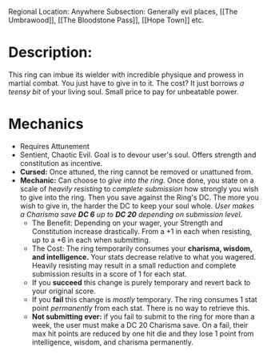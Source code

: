 Regional Location: Anywhere
Subsection: Generally evil places, [[The Umbrawood]], [[The Bloodstone Pass]], [[Hope Town]] etc. 
# Description:
This ring can imbue its wielder with incredible physique and prowess in martial combat. You just have to give in to it. The cost? It just borrows *a teensy bit* of your living soul. Small price to pay for unbeatable power.  
# Mechanics
- Requires Attunement
- Sentient, Chaotic Evil. Goal is to devour user's soul. Offers strength and constitution as incentive. 
- **Cursed:** Once attuned, the ring cannot be removed or unattuned from.
- **Mechanic:** Can choose to *give into the ring.* Once done, you state on a scale of *heavily resisting* to *complete submission* how strongly you wish to give into the ring. Then you save against the Ring's DC. The more you wish to give in, the harder the DC to keep your soul whole. *User makes a Charisma save **DC 6** up to **DC 20** depending on submission level*. 
	- The Benefit: Depending on your wager, your Strength and Constitution increase drastically. From a +1 in each when resisting, up to a +6 in each when submitting. 
	- The Cost: The ring temporarily consumes your **charisma, wisdom, and intelligence.** Your stats decrease relative to what you wagered. Heavily resisting may result in a small reduction and complete submission results in a score of 1 for each stat. 
	- If you **succeed** this change is purely temporary and revert back to your original score. 
	- If you **fail** this change is *mostly* temporary. The ring consumes 1 stat point *permanently* from each stat. There is no way to retrieve this. 
	- **Not submitting ever:** if you fail to submit to the ring for more than a week, the user must make a DC 20 Charisma save. On a fail, their max hit points are reduced by one hit die and they lose 1 point from intelligence, wisdom, and charisma permanently. 